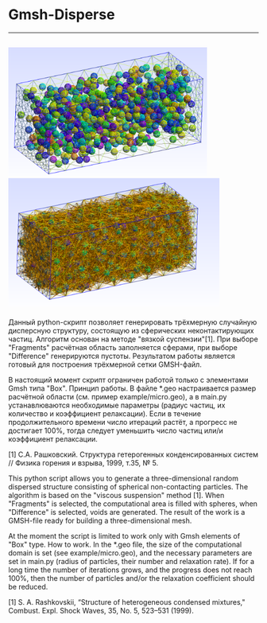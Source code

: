 # Gmsh-Disperse
---
<img src="pic/2d_mesh.png" width="400"><img src="pic/full_mesh.png" width="425">
---
Данный python-скрипт позволяет генерировать трёхмерную случайную дисперсную структуру, состоящую из сферических неконтактирующих частиц. Алгоритм основан на методе "вязкой суспензии"[1]. При выборе "Fragments" расчётная область заполняется сферами, при выборе "Difference" генерируются пустоты.
Результатом работы является готовый для построения трёхмерной сетки GMSH-файл.

В настоящий момент скрипт ограничен работой только с элементами Gmsh типа "Box".
Принцип работы. В файле *.geo настраивается размер расчётной области (см. пример example/micro.geo), а в main.py устанавлюваются необходимые параметры (радиус частиц, их количество и коэффициент релаксации).
Если в течение продолжительного времени число итераций растёт, а прогресс не достигает 100%, тогда следует уменьшить число частиц или/и коэффициент релаксации.

[1] С.А. Рашковский. Структура гетерогенных конденсированных систем // Физика горения и взрыва, 1999, т.35, № 5.

This python script allows you to generate a three-dimensional random dispersed structure consisting of spherical non-contacting particles. The algorithm is based on the "viscous suspension" method [1]. When "Fragments" is selected, the computational area is filled with spheres, when "Difference" is selected, voids are generated.
The result of the work is a GMSH-file ready for building a three-dimensional mesh.

At the moment the script is limited to work only with Gmsh elements of "Box" type.
How to work. In the *.geo file, the size of the computational domain is set (see example/micro.geo), and the necessary parameters are set in main.py (radius of particles, their number and relaxation rate).
If for a long time the number of iterations grows, and the progress does not reach 100%, then the number of particles and/or the relaxation coefficient should be reduced.

[1] S. A. Rashkovskii, “Structure of heterogeneous condensed mixtures," Combust. Expl. Shock Waves, 35, No. 5, 523–531 (1999).

